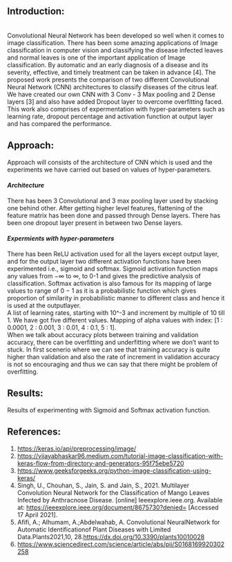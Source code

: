 ## **Introduction:** 
</br> Convolutional Neural Network has been developed so well when it comes to image classification. There has been some amazing applications of Image classification in computer vision and classifying the disease infected leaves and normal leaves is one of the important application of Image classification. By automatic and an early diagnosis of a disease and its severity, effective, and timely treatment can be taken in advance [4]. The proposed work presents the comparison of two different Convolutional Neural Network (CNN) architectures to classify diseases of the citrus leaf. We have created our own CNN with 3 Conv - 3 Max pooling and 2 Dense layers [3] and also have added Dropout layer to overcome overfitting faced. This work also comprises of expermentation with hyper-parameters such as learning rate, dropout percentage and activation function at output layer and has compared the performance.
</br>

## **Approach:**
Approach will consists of the architecture of CNN which is used and the experiments we have carried out based on values of hyper-parameters.
#### ***Architecture***
There has been 3 Convolutional and 3 max pooling layer used by stacking one behind other. After getting higher level features, flattening of the feature matrix has been done and passed through Dense layers. There has been one dropout layer present in between two Dense layers.
#### ***Expermients with hyper-parameters***
There has been ReLU activation used for all the layers except output layer, and for the output layer two different activation functions have been experimented i.e., sigmoid and softmax. Sigmoid activation function maps any values from −∞ to ∞, to 0-1 and gives the predictive analysis of classification. Softmax activation is also famous for its mapping of large values to range of 0 − 1 as it is a probabilistic function which gives proportion of similarity in probabilistic manner to different class and hence it is used at the outputlayer. </br>
A list of learning rates, starting with 10^-3 and increment by multiple of 10 till 1. We have got five different values. Mapping of alpha values with index: [1 : 0.0001, 2 : 0.001, 3 : 0.01, 4 : 0.1, 5 : 1]. </br>
When we talk about accuracy plots between training and validation accuracy, there can be overfitting and underfitting where we don’t want to stuck. In first scenerio where we can see that training accuracy is quite higher than validation and also the rate of increment in validation accuracy is not so encouraging and thus we can say that there might be problem of overfitting.</br>

## **Results:**
Results of experimenting with Sigmoid and Softmax activation function. 

## **References:** 
1. https://keras.io/api/preprocessing/image/
2. https://vijayabhaskar96.medium.com/tutorial-image-classification-with-keras-flow-from-directory-and-generators-95f75ebe5720
3. https://www.geeksforgeeks.org/python-image-classification-using-keras/
4. Singh, U., Chouhan, S., Jain, S. and Jain, S., 2021. Multilayer Convolution Neural Network for the Classification of Mango Leaves Infected by Anthracnose Disease. [online] Ieeexplore.ieee.org. Available at: <https://ieeexplore.ieee.org/document/8675730?denied=> [Accessed 17 April 2021].
5. Afifi,  A.;   Alhumam,  A.;Abdelwahab, A. Convolutional NeuralNetwork for Automatic Identificationof Plant Diseases with Limited Data.Plants2021,10, 28.https://dx.doi.org/10.3390/plants10010028
6. https://www.sciencedirect.com/science/article/abs/pii/S0168169920302258
